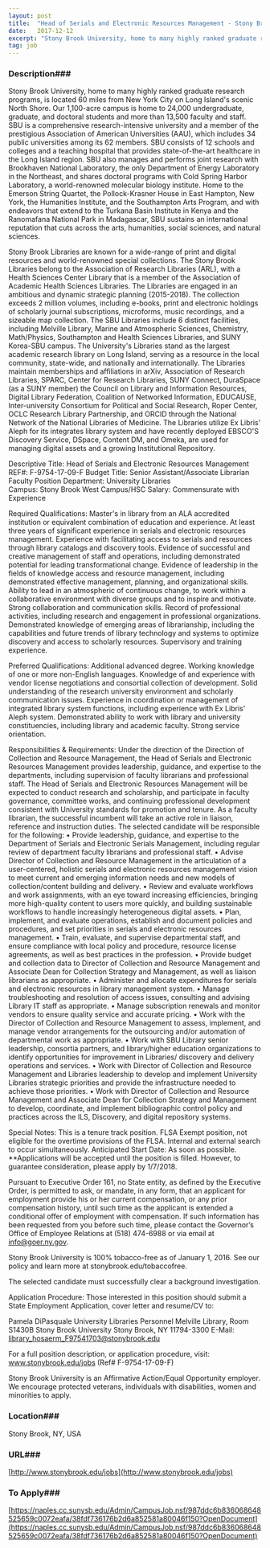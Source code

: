 ```yaml
---
layout: post
title:  "Head of Serials and Electronic Resources Management - Stony Brook University"
date:   2017-12-12
excerpt: "Stony Brook University, home to many highly ranked graduate research programs, is located 60 miles from New York City on Long Island's scenic North Shore. Our 1,100-acre campus is home to 24,000 undergraduate, graduate, and doctoral students and more than 13,500 faculty and staff. SBU is a comprehensive research-intensive university..."
tag: job
---
```


### Description###

Stony Brook University, home to many highly ranked graduate research programs, is located 60 miles from New York City on Long Island's scenic North Shore.  Our 1,100-acre campus is home to 24,000 undergraduate, graduate, and doctoral students and more than 13,500 faculty and staff.  SBU is a comprehensive research-intensive university and a member of the prestigious Association of American Universities (AAU), which includes 34 public universities among its 62 members.  SBU consists of 12 schools and colleges and a teaching hospital that provides state-of-the-art healthcare in the Long Island region.  SBU also manages and performs joint research with Brookhaven National Laboratory, the only Department of Energy Laboratory in the Northeast, and shares doctoral programs with Cold Spring Harbor Laboratory, a world-renowned molecular biology institute.  Home to the Emerson String Quartet, the Pollock-Krasner House in East Hampton, New York, the Humanities Institute, and the Southampton Arts Program, and with endeavors that extend to the Turkana Basin Institute in Kenya and the Ranomafana National Park in Madagascar, SBU sustains an international reputation that cuts across the arts, humanities, social sciences, and natural sciences.

Stony Brook Libraries are known for a wide-range of print and digital resources and world-renowned special collections.  The Stony Brook Libraries belong to the Association of Research Libraries (ARL), with a Health Sciences Center Library that is a member of the Association of Academic Health Sciences Libraries.  The Libraries are engaged in an ambitious and dynamic strategic planning (2015-2018).  The collection exceeds 2 million volumes, including e-books, print and electronic holdings of scholarly journal subscriptions, microforms, music recordings, and a sizeable map collection.  The SBU Libraries include 6 distinct facilities, including Melville Library, Marine and Atmospheric Sciences, Chemistry, Math/Physics, Southampton and Health Sciences Libraries, and SUNY Korea-SBU campus.  The University's Libraries stand as the largest academic research library on Long Island, serving as a resource in the local community, state-wide, and nationally and internationally.  The Libraries maintain memberships and affiliations in arXiv, Association of Research Libraries, SPARC, Center for Research Libraries, SUNY Connect, DuraSpace (as a SUNY member) the Council on Library and Information Resources, Digital Library Federation, Coalition of Networked Information, EDUCAUSE, Inter-university Consortium for Political and Social Research, Roper Center, OCLC Research Library Partnership, and ORCID through the National Network of the National Libraries of Medicine.  The Libraries utilize Ex Libris' Aleph for its integrates library system and have recently deployed EBSCO'S Discovery Service, DSpace, Content DM, and Omeka, are used for managing digital assets and a growing Institutional Repository.

Descriptive Title:  Head of Serials and Electronic Resources Management	     
REF#:  F-9754-17-09-F
Budget Title:  Senior Assistant/Associate Librarian	     
Faculty Position
Department:  University Libraries	     
Campus:  Stony Brook West Campus/HSC
Salary:  Commensurate with Experience

Required Qualifications:  Master's in library from an ALA accredited institution or equivalent combination of education and experience.  At least three years of significant experience in serials and electronic resources management.  Experience with facilitating access to serials and resources through library catalogs and discovery tools.  Evidence of successful and creative management of staff and operations, including demonstrated potential for leading transformational change.  Evidence of leadership in the fields of knowledge access and resource management, including demonstrated effective management, planning, and organizational skills.  Ability to lead in an atmospheric of continuous change, to work within a collaborative environment with diverse groups and to inspire and motivate.  Strong collaboration and communication skills.  Record of professional activities, including research and engagement in professional organizations.  Demonstrated knowledge of emerging areas of librarianship, including the capabilities and future trends of library technology and systems to optimize discovery and access to scholarly resources.  Supervisory and training experience.

Preferred Qualifications:  Additional advanced degree.  Working knowledge of one or more non-English languages.  Knowledge of and experience with vendor license negotiations and consortial collection of development.  Solid understanding of the research university environment and scholarly communication issues.  Experience in coordination or management of integrated library system functions, including experience with Ex Libris' Aleph system.  Demonstrated ability to work with library and university constituencies, including library and academic faculty.  Strong service orientation.    

Responsibilities & Requirements:  Under the direction of the Direction of Collection and Resource Management, the Head of Serials and Electronic Resources Management provides leadership, guidance, and expertise to the departments, including supervision of faculty librarians and professional staff.  The Head of Serials and Electronic Resources Management will be expected to conduct research and scholarship, and participate in faculty governance, committee works, and continuing professional development consistent with University standards for promotion and tenure.  As a faculty librarian, the successful incumbent will take an active role in liaison, reference and instruction duties.  The selected candidate will be responsible for the following:
•	Provide leadership, guidance, and expertise to the Department of Serials and Electronic Serials Management, including regular review of department faculty librarians and professional staff.
•	Advise Director of Collection and Resource Management in the articulation of a user-centered, holistic serials and electronic resources management vision to meet current and emerging information needs and new models of collection/content building and delivery.
•	Review and evaluate workflows and work assignments, with an eye toward increasing efficiencies, bringing more high-quality content to users more quickly, and building sustainable workflows to handle increasingly heterogeneous digital assets.
•	Plan, implement, and evaluate operations, establish and document policies and procedures, and set priorities in serials and electronic resources management.
•	Train, evaluate, and supervise departmental staff, and ensure compliance with local policy and procedure, resource license agreements, as well as best practices in the profession.
•	Provide budget and collection data to Director of Collection and Resource Management and Associate Dean for Collection Strategy and Management, as well as liaison librarians as appropriate.
•	Administer and allocate expenditures for serials and electronic resources in library management system.
•	Manage troubleshooting and resolution of access issues, consulting and advising Library IT staff as appropriate.
•	Manage subscription renewals and monitor vendors to ensure quality service and accurate pricing.
•	Work with the Director of Collection and Resource Management to assess, implement, and manage vendor arrangements for the outsourcing and/or automation of departmental work as appropriate.
•	Work with SBU Library senior leadership, consortia partners, and library/higher education organizations to identify opportunities for improvement in Libraries/ discovery and delivery operations and services.
•	Work with Director of Collection and Resource Management and Libraries leadership to develop and implement University Libraries strategic priorities and provide the infrastructure needed to achieve those priorities.
•	Work with Director of Collection and Resource Management and Associate Dean for Collection Strategy and Management to develop, coordinate, and implement bibliographic control policy and practices across the ILS, Discovery, and digital repository systems.

Special Notes:  This is a tenure track position.  FLSA Exempt position, not eligible for the overtime provisions of the FLSA.  Internal and external search to occur simultaneously.  Anticipated Start Date: As soon as possible.  **Applications will be accepted until the position is filled.  However, to guarantee consideration, please apply by 1/7/2018.

Pursuant to Executive Order 161, no State entity, as defined by the Executive Order, is permitted to ask, or mandate, in any form, that an applicant for employment provide his or her current compensation, or any prior compensation history, until such time as the applicant is extended a conditional offer of employment with compensation.  If such information has been requested from you before such time, please contact the Governor’s Office of Employee Relations at (518) 474-6988 or via email at info@goer.ny.gov.

Stony Brook University is 100% tobacco-free as of January 1, 2016. See our policy and learn more at stonybrook.edu/tobaccofree.

The selected candidate must successfully clear a background investigation.

Application Procedure:  Those interested in this position should submit a State Employment Application, cover letter and resume/CV to:

Pamela DiPasquale
University Libraries Personnel
Melville Library, Room S1430B
Stony Brook University
Stony Brook, NY 11794-3300
E-Mail: library_hosaerm_F97541703@stonybrook.edu

For a full position description, or application procedure, visit: www.stonybrook.edu/jobs
(Ref# F-9754-17-09-F)

Stony Brook University is an Affirmative Action/Equal Opportunity employer. We encourage protected veterans, individuals with disabilities, women and minorities to apply. 









### Location###

Stony Brook, NY, USA


### URL###

[http://www.stonybrook.edu/jobs](http://www.stonybrook.edu/jobs)

### To Apply###

[https://naples.cc.sunysb.edu/Admin/CampusJob.nsf/987ddc6b836068648525659c0072eafa/38fdf736176b2d6a852581a80046f150?OpenDocument](https://naples.cc.sunysb.edu/Admin/CampusJob.nsf/987ddc6b836068648525659c0072eafa/38fdf736176b2d6a852581a80046f150?OpenDocument)





